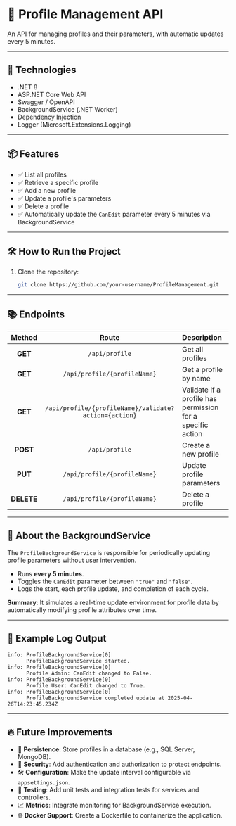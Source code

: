 # 📄 Profile Management API

An API for managing profiles and their parameters, with automatic updates every 5 minutes.

---

## 🚀 Technologies

- .NET 8
- ASP.NET Core Web API
- Swagger / OpenAPI
- BackgroundService (.NET Worker)
- Dependency Injection
- Logger (Microsoft.Extensions.Logging)

---

## 📦 Features

- ✅ List all profiles
- ✅ Retrieve a specific profile
- ✅ Add a new profile
- ✅ Update a profile's parameters
- ✅ Delete a profile
- ✅ Automatically update the `CanEdit` parameter every 5 minutes via BackgroundService

---

## 🛠️ How to Run the Project

1. Clone the repository:
   ```bash
   git clone https://github.com/your-username/ProfileManagement.git
   
---

## 📚 Endpoints

| Method | Route | Description |
|:------:|:-----:|:----------- |
| **GET** | `/api/profile` | Get all profiles |
| **GET** | `/api/profile/{profileName}` | Get a profile by name |
| **GET** | `/api/profile/{profileName}/validate?action={action}` | Validate if a profile has permission for a specific action |
| **POST** | `/api/profile` | Create a new profile |
| **PUT** | `/api/profile/{profileName}` | Update profile parameters |
| **DELETE** | `/api/profile/{profileName}` | Delete a profile |

---

## 🧠 About the BackgroundService

The `ProfileBackgroundService` is responsible for periodically updating profile parameters without user intervention.

- Runs **every 5 minutes**.
- Toggles the `CanEdit` parameter between `"true"` and `"false"`.
- Logs the start, each profile update, and completion of each cycle.

**Summary**: It simulates a real-time update environment for profile data by automatically modifying profile attributes over time.

---

## 📝 Example Log Output

```plaintext
info: ProfileBackgroundService[0]
      ProfileBackgroundService started.
info: ProfileBackgroundService[0]
      Profile Admin: CanEdit changed to False.
info: ProfileBackgroundService[0]
      Profile User: CanEdit changed to True.
info: ProfileBackgroundService[0]
      ProfileBackgroundService completed update at 2025-04-26T14:23:45.234Z
```

---

## 🔥 Future Improvements

- 💾 **Persistence**: Store profiles in a database (e.g., SQL Server, MongoDB).
- 🔐 **Security**: Add authentication and authorization to protect endpoints.
- 🛠️ **Configuration**: Make the update interval configurable via `appsettings.json`.
- 🧪 **Testing**: Add unit tests and integration tests for services and controllers.
- 📈 **Metrics**: Integrate monitoring for BackgroundService execution.
- 🌐 **Docker Support**: Create a Dockerfile to containerize the application.
